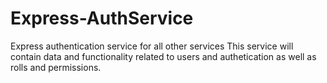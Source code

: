 # Express-AuthService
Express authentication service for all other services
This service will contain data and functionality related to users and authetication as well 
as rolls and permissions.
